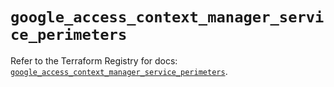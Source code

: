 # `google_access_context_manager_service_perimeters`

Refer to the Terraform Registry for docs: [`google_access_context_manager_service_perimeters`](https://registry.terraform.io/providers/hashicorp/google-beta/6.6.0/docs/resources/google_access_context_manager_service_perimeters).

